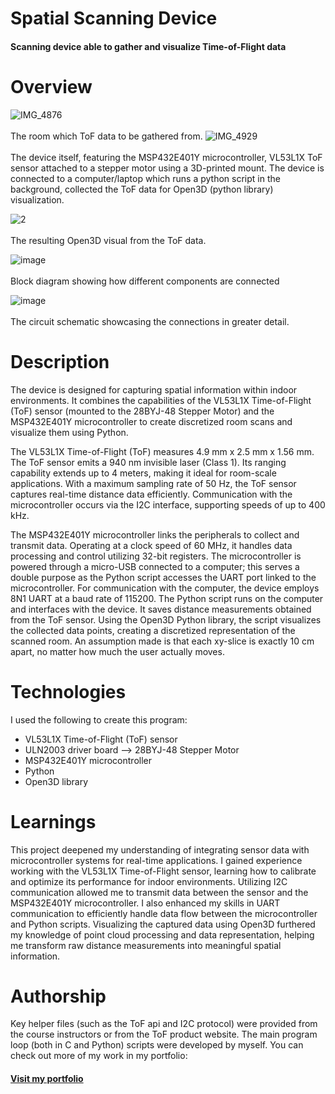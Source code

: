 # Spatial Scanning Device

#### Scanning device able to gather and visualize Time-of-Flight data

# Overview
![IMG_4876](https://github.com/user-attachments/assets/bf5baee0-e80e-475e-bf38-6514a760c6cc) \
\
The room which ToF data to be gathered from.
![IMG_4929](https://github.com/user-attachments/assets/6a0f4ea1-46b0-43cc-9557-2e141a12a6c3) \
\
The device itself, featuring the MSP432E401Y microcontroller, VL53L1X ToF sensor attached to a stepper motor using a 3D-printed mount. The device is connected to a computer/laptop which runs a python script in the background, collected the ToF data for Open3D (python library) visualization.

![2](https://github.com/user-attachments/assets/e89c351b-6fa7-4d6b-9ccc-1e08153232bb)\
\
The resulting Open3D visual from the ToF data.

![image](https://github.com/user-attachments/assets/315e261d-8b3d-4cae-b51a-adda9c50a2fd)\
\
Block diagram showing how different components are connected

![image](https://github.com/user-attachments/assets/066b712c-41ee-4dc6-9162-0fa9b78cb8c6)\
\
The circuit schematic showcasing the connections in greater detail.

# Description
The device is designed for capturing spatial information within indoor environments. It combines the capabilities of the VL53L1X Time-of-Flight (ToF) sensor (mounted to the 28BYJ-48 Stepper Motor) and the MSP432E401Y microcontroller to create discretized room scans and visualize them using Python.

The VL53L1X Time-of-Flight (ToF) measures 4.9 mm x 2.5 mm x 1.56 mm. The ToF sensor emits a 940 nm invisible laser (Class 1). Its ranging capability extends up to 4 meters, making it ideal for room-scale applications. With a maximum sampling rate of 50 Hz, the ToF sensor captures real-time distance data efficiently. Communication with the microcontroller occurs via the I2C interface, supporting speeds of up to 400 kHz.

The MSP432E401Y microcontroller links the peripherals to collect and transmit data. Operating at a clock speed of 60 MHz, it handles data processing and control utilizing 32-bit registers. The microcontroller is powered through a micro-USB connected to a computer; this serves a double purpose as the Python script accesses the UART port linked to the microcontroller. For communication with the computer, the device employs 8N1 UART at a baud rate of 115200. The Python script runs on the computer and interfaces with the device. It saves distance measurements obtained from the ToF sensor. Using the Open3D Python library, the script visualizes the collected data points, creating a discretized representation of the scanned room. An assumption made is that each xy-slice is exactly 10 cm apart, no matter how much the user actually moves.

# Technologies
I used the following to create this program:
- VL53L1X Time-of-Flight (ToF) sensor
- ULN2003 driver board --> 28BYJ-48 Stepper Motor
- MSP432E401Y microcontroller
- Python
- Open3D library

# Learnings
This project deepened my understanding of integrating sensor data with microcontroller systems for real-time applications. I gained experience working with the VL53L1X Time-of-Flight sensor, learning how to calibrate and optimize its performance for indoor environments. Utilizing I2C communication allowed me to transmit data between the sensor and the MSP432E401Y microcontroller. I also enhanced my skills in UART communication to efficiently handle data flow between the microcontroller and Python scripts. Visualizing the captured data using Open3D furthered my knowledge of point cloud processing and data representation, helping me transform raw distance measurements into meaningful spatial information.

# Authorship
Key helper files (such as the ToF api and I2C protocol) were provided from the course instructors or from the ToF product website. The main program loop (both in C and Python) scripts were developed by myself. You can check out more of my work in my portfolio:

#### [Visit my portfolio](https://portfolio-ompatel.netlify.app/)
